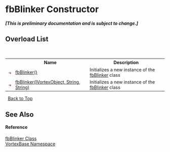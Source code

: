 # fbBlinker Constructor 
 _**\[This is preliminary documentation and is subject to change.\]**_


## Overload List
&nbsp;<table><tr><th></th><th>Name</th><th>Description</th></tr><tr><td>![Public method](media/pubmethod.gif "Public method")</td><td><a href="M_VortexBase_fbBlinker__ctor.md">fbBlinker()</a></td><td>
Initializes a new instance of the <a href="T_VortexBase_fbBlinker.md">fbBlinker</a> class</td></tr><tr><td>![Public method](media/pubmethod.gif "Public method")</td><td><a href="M_VortexBase_fbBlinker__ctor_1.md">fbBlinker(IVortexObject, String, String)</a></td><td>
Initializes a new instance of the <a href="T_VortexBase_fbBlinker.md">fbBlinker</a> class</td></tr></table>&nbsp;
<a href="#fbblinker-constructor">Back to Top</a>

## See Also


#### Reference
<a href="T_VortexBase_fbBlinker.md">fbBlinker Class</a><br /><a href="N_VortexBase.md">VortexBase Namespace</a><br />